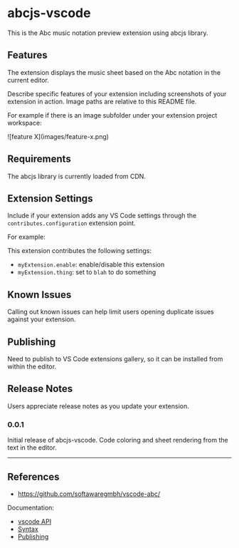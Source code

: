# abcjs-vscode

This is the Abc music notation preview extension using abcjs library.

## Features

The extension displays the music sheet based on the Abc notation in the current editor.

Describe specific features of your extension including screenshots of your extension in action. Image paths are relative to this README file.

For example if there is an image subfolder under your extension project workspace:

\!\[feature X\]\(images/feature-x.png\)

## Requirements

The abcjs library is currently loaded from CDN. 

## Extension Settings

Include if your extension adds any VS Code settings through the `contributes.configuration` extension point.

For example:

This extension contributes the following settings:

* `myExtension.enable`: enable/disable this extension
* `myExtension.thing`: set to `blah` to do something

## Known Issues

Calling out known issues can help limit users opening duplicate issues against your extension.

## Publishing

Need to publish to VS Code extensions gallery, so it can be installed from within the editor.

## Release Notes

Users appreciate release notes as you update your extension.

### 0.0.1

Initial release of abcjs-vscode.
Code coloring and sheet rendering from the text in the editor.

-----------------------------------------------------------------------------------------------------------


## References

- https://github.com/softawaregmbh/vscode-abc/

Documentation:

- [vscode API](https://code.visualstudio.com/api)
- [Syntax](https://code.visualstudio.com/api/language-extensions/syntax-highlight-guide)
- [Publishing](https://code.visualstudio.com/api/working-with-extensions/publishing-extension)


